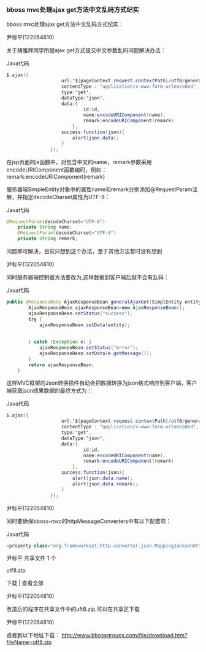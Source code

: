 ### bboss mvc处理ajax get方法中文乱码方式纪实

bboss mvc处理ajax get方法中文乱码方式纪实：

尹标平(122054810)  

关于胡雅辉同学所提ajax get方式提交中文参数乱码问题解决办法：

Java代码 

```java
$.ajax({  
                    url:'${pageContext.request.contextPath}/utf8/generalAjaxGet.page',  
                    contentType : "application/x-www-form-urlencoded",      
                    type:'get',  
                    dataType:'json',  
                    data:{  
                            id:id,  
                            name:encodeURIComponent(name),  
                            remark:encodeURIComponent(remark)  
                        },  
                    success:function(json){  
                        alert(json.data);  
                    }     
                });  
```

在jsp页面的js函数中，对包含中文的name，remark参数采用encodeURIComponent函数编码，例如：remark:encodeURIComponent(remark)

服务器端SimpleEntity对象中的属性name和remark分别添加@RequestParam注解，并指定decodeCharset属性为UTF-8：

Java代码 

```java
@RequestParam(decodeCharset="UTF-8")  
    private String name;  
    @RequestParam(decodeCharset="UTF-8")  
    private String remark;  
```

问题即可解决，目前只想到这个办法，至于其他方法暂时没有想到

尹标平(122054810) 

同时服务器端控制器方法要改为,这样数据到客户端后就不会有乱码：

Java代码

```java
public @ResponseBody AjaxResponseBean generalAjaxGet(SimplEntity entity, HttpServletRequest request,HttpServletResponse response){  
        AjaxResponseBean ajaxResponseBean=new AjaxResponseBean();  
        ajaxResponseBean.setStatus("success");  
        try {  
            ajaxResponseBean.setData(entity);  
  
          
        } catch (Exception e) {  
            ajaxResponseBean.setStatus("error");  
            ajaxResponseBean.setData(e.getMessage());  
        }  
        return ajaxResponseBean;  
    }  
```

这样MVC框架的Json转换插件自动会把数据转换为json格式响应到客户端，客户端获取json结果数据的最终方式为：

Java代码

```java
$.ajax({  
                    url:'${pageContext.request.contextPath}/utf8/generalAjaxGet.page',  
                    contentType : "application/x-www-form-urlencoded",      
                    type:'get',  
                    dataType:'json',  
                    data:{  
                            id:id,  
                            name:encodeURIComponent(name),  
                            remark:encodeURIComponent(remark)  
                        },  
                    success:function(json){  
                        alert(json.data.name);  
                        alert(json.data.remark);  
                    }     
                });  
```

尹标平(122054810)  

同时要确保bboss-mvc的httpMessageConverters中有以下配置项：

Java代码 

```java
<property class="org.frameworkset.http.converter.json.MappingJacksonHttpMessageConverter"/>  
```

尹标平 共享文件 1 个 

  utf8.zip

下载 | 查看全部

尹标平(122054810)  

改造后的程序在共享文件中的uft8.zip,可以在共享区下载

尹标平(122054810)  

或者到以下地址下载：
http://www.bbossgroups.com/file/download.htm?fileName=utf8.zip